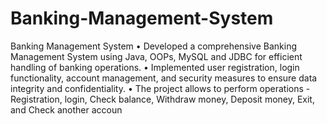 # Banking-Management-System
Banking Management System
• Developed a comprehensive Banking Management System using Java, OOPs, MySQL and JDBC for efficient handling of banking
operations.
• Implemented user registration, login functionality, account management, and security measures to ensure data integrity and
confidentiality.
• The project allows to perform operations - Registration, login, Check balance, Withdraw money, Deposit money, Exit, and Check another accoun


